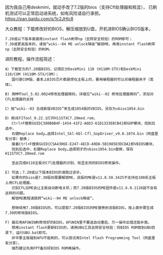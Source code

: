 因为我自己用deskmini，就动手改了7.2版的bios（支持Cfl处理器和核显），
已刷机测试可以正常启动进系统，如有风险请自行承担。
https://pan.baidu.com/s/1c2JHlc8

大众教程：下载修改好的BIOS，解压缩放到U盘，开机进BIOS确认BIOS版本，

    7.20或以下版本直接用instant flash刷带np（去除安全校验）的ROM即可；
    7.30或更高版本的，请按“wiki--04 ME unlock降级”解锁ME，再用instant flash刷带np（去除安全校验）的ROM。

进阶教程，操作流程简述：

    A）下载官方的7.20版BIOS，记得区分DeskMini 110 (H110M-STX)和DeskMini 110/COM (H110M-STX/COM)；
       国行是COM版，基本上BIOS芯片都是焊在主板上的，要用编程器的可以买编程器夹子（宽体）。
    
    B) 用MMTool_5.02.0024修改处理器微码，详细见“wiki--02 修改处理器微码”，添加对CFL处理器的支持

    C）按“wiki--03 合成新版VBIOS”来生成1054版的VBIOS，另存为vbios1054.bin

    D）用UEFITool_0.22.1打开H11STXC7.20mod.rom，
       Ctrl+F搜索GUID{380B6B4F-1454-41F2-A6D3-61D1333E8CB4}即GOP模块，找到后选中，
       右键Replace body…选择Intel_Skl-Kbl-Cfl_GopDriver_v9.0.1074.bin（网盘里有分享）替换；
       接着Ctrl+F搜索GUID{C5A4306E-E247-4ECD-A9D8-5B1985D3DCDA}即VBIOS模块，
       找到后选中，右键Replace body…选择刚才的vbios1054.bin替换，保存H11STXC7.20mod.rom
   
       至此完成H110主板对Cfl处理器的识别、核显支持的BIOS修改操作。
       
    E) 可选；7.20或以下版本BIOS的请跳过该步。
       如果你的bios是7.30版则需要解锁ME，该版的ME是v11.8.50.3425不支持在100系主板上用CFL处理器，
       识别CFL后ME会让主板自动断电关机；而7.20版BIOS的ME固件是v11.6.0.1126就不会有这样的问题。
       解锁ME教程请跳转“wiki--04 ME unlock降级”。
       
       想继续用7.30版BIOS的，可以提取7.20版BIOS的ME替换到该版BIOS，按上面步骤生成7.30的修改版BIOS。

    F) 最后用AFUWIN刷修改好的BIOS，AFUWIN里不要选自动重启、万一操作出错还能补救。
       想用instant flash更新BIOS的，请用UBU工具去除安全校验：将BIOS ROM放到UBU目录下、运行UBU.bat即可。
       非华擎主板碰到AFU不能刷的，可以尝试用Intel Flash Programming Tool（网盘里有分享），
       强烈建议先用FPT备份好BIOS ROM再操作。
       
       
